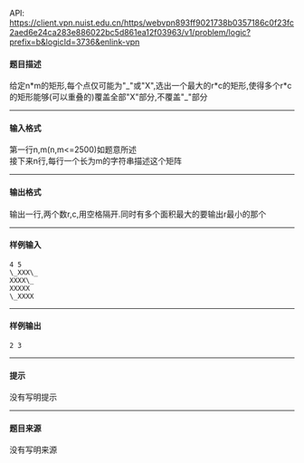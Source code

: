 API: https://client.vpn.nuist.edu.cn/https/webvpn893ff9021738b0357186c0f23fc2aed6e24ca283e886022bc5d861ea12f03963/v1/problem/logic?prefix=b&logicId=3736&enlink-vpn

#### 题目描述

给定n\*m的矩形,每个点仅可能为"\_"或"X",选出一个最大的r\*c的矩形,使得多个r\*c的矩形能够(可以重叠的)覆盖全部"X"部分,不覆盖"\_"部分  

---

#### 输入格式

第一行n,m(n,m<=2500)如题意所述  
接下来n行,每行一个长为m的字符串描述这个矩阵  

---

#### 输出格式

输出一行,两个数r,c,用空格隔开.同时有多个面积最大的要输出r最小的那个

---

#### 样例输入
```
4 5
\_XXX\_
XXXX\_
XXXXX
\_XXXX

```

---

#### 样例输出
```
2 3
```

---

#### 提示

没有写明提示

---

#### 题目来源

没有写明来源